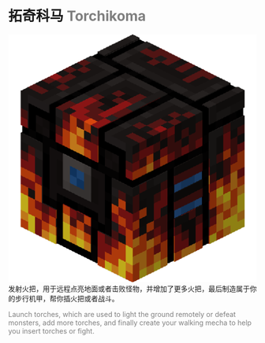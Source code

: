 # 拓奇科马 <font color="gray">Torchikoma</font>
![icon](icon.png)
发射火把，用于远程点亮地面或者击败怪物，并增加了更多火把，最后制造属于你的步行机甲，帮你插火把或者战斗。

<font color="gray">Launch torches, which are used to light the ground remotely or defeat monsters, add more torches, and finally create your walking mecha to help you insert torches or fight.</font>
